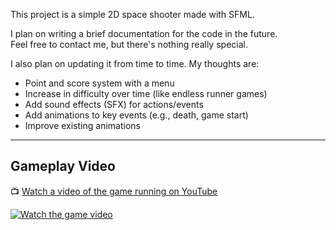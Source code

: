 This project is a simple 2D space shooter made with SFML. 

I plan on writing a brief documentation for the code in the future.  
Feel free to contact me, but there's nothing really special.
 
I also plan on updating it from time to time. My thoughts are:

-  Point and score system with a menu
-  Increase in difficulty over time (like endless runner games)
-  Add sound effects (SFX) for actions/events
-  Add animations to key events (e.g., death, game start)
-  Improve existing animations

---

##  Gameplay Video

📺 [Watch a video of the game running on YouTube](https://youtu.be/H0GQSRDHE4k)

[![Watch the game video](https://img.youtube.com/vi/H0GQSRDHE4k/0.jpg)](https://youtu.be/H0GQSRDHE4k)
